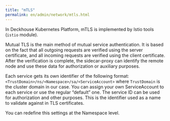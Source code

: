 ```yaml
---
title: "mTLS"
permalink: en/admin/network/mtls.html
---
```


In Deckhouse Kubernetes Platform, mTLS is implemented by Istio tools (`istio` module).

<!-- Transferred with minor modifications from https://deckhouse.io/products/kubernetes-platform/documentation/latest/modules/istio/#mutual-tls -->

Mutual TLS is the main method of mutual service authentication.
It is based on the fact that all outgoing requests are verified using the server certificate, and all incoming requests are verified using the client certificate.
After the verification is complete, the sidecar-proxy can identify the remote node and use these data for authorization or auxiliary purposes.

Each service gets its own identifier of the following format: `<TrustDomain>/ns/<Namespace>/sa/<ServiceAccount>` where `TrustDomain` is the cluster domain in our case.
You can assign your own ServiceAccount to each service or use the regular “default” one.
The service ID can be used for authorization and other purposes.
This is the identifier used as a name to validate against in TLS certificates.

You can redefine this settings at the Namespace level.
